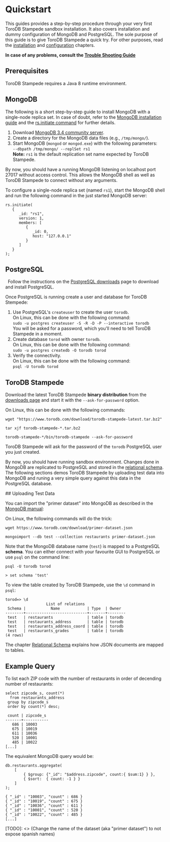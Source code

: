 <h1>Quickstart</h1>

This guides provides a step-by-step procedure through your very first ToroDB Stampede sandbox installation. It also covers installation and dummy configuration of MongoDB and PostgreSQL. The sole purpose of this guide is to give ToroDB Stampede a quick try. For other purposes, read the [installation](installation/prerequisites.md) and [configuration](configuration/index.md) chapters.

__In case of any problems, consult the [Trouble Shooting Guide](trouble-shooting.md)__

## Prerequisites

ToroDB Stampede requires a Java 8 runtime environment.

## MongoDB

The following is a short step-by-step guide to install MongoDB with a single-node replica set. In case of doubt, refer to the [MongoDB installation guide](https://docs.mongodb.com/manual/administration/install-community/) and the [rs.initiate command](https://docs.mongodb.com/manual/reference/method/rs.initiate/) for further details.

1. Download [MongoDB 3.4 community server](https://www.mongodb.com/download-center).  
1. Create a directory for the MongoDB data files (e.g., `/tmp/mongo/`).
1. Start MongoDB (`mongod` or `mongod.exe`) with the following parameters:  
    `--dbpath /tmp/mongo/ --replSet rs1`  
    **Note:** `rs1` is the default replication set name expected by ToroDB Stampede.

By now, you should have a running MongoDB listening on localhost port 27017 without access control. This allows the MongoDB shell as well as ToroDB Stampede to connect without any arguments.

To configure a single-node replica set (named `rs1`), start the MongoDB shell and run the following command in the just started MongoDB server:

```
rs.initiate(
   {
      _id: "rs1",
      version: 1,
      members: [
         {
            _id: 0,
            host: "127.0.0.1"
         }
      ]
   }
);
```

## PostgreSQL

 
Follow the instructions on the [PostgreSQL downloads](https://www.postgresql.org/download/) page to download and install PostgreSQL.

Once PostgreSQL is running create a user and database for ToroDB Stempede:

1. Use PostgreSQL's `createuser` to create the user `torodb`.  
   On Linux, this can be done with the following command:  
    `sudo -u postgres createuser -S -R -D -P --interactive torodb`  
   You will be asked for a password, which you'll need to tell ToroDB Stampede in a moment.
1. Create database `torod` with owner `torodb`.  
   On Linux, this can be done with the following command:  
    `sudo -u postgres createdb -O torodb torod`
1. Verify the connectivity.  
   On Linux, this can be done with the following command:  
    `psql -U torodb torod`

## ToroDB Stampede

Download the latest ToroDB Stampede **binary distribution** from the [downloads page](https://www.torodb.com/stampede/download) and start it with the `--ask-for-password` option.

On Linux, this can be done with the following commands:

```no-highlight
wget "https://www.torodb.com/download/torodb-stampede-latest.tar.bz2"

tar xjf torodb-stampede-*.tar.bz2

torodb-stampede-*/bin/torodb-stampede --ask-for-password
```

ToroDB Stampede will ask for the password of the `torodb` PostgreSQL user you just created.

By now, you should have running sandbox environment. Changes done in MongoDB are replicated to PostgreSQL and stored in the [relational schema](relational-schema.md). The following sections demos ToroDB Stampede by uploading test data into MongoDB and runing a very simple query against this data in the PostgreSQL database.

## Uploading Test Data

You can import the "primer dataset" into MongoDB as described in the [MongoDB manual](https://docs.mongodb.com/getting-started/shell/import-data/):

On Linux, the following commands will do the trick:

```no-highlight
wget https://www.torodb.com/download/primer-dataset.json

mongoimport --db test --collection restaurants primer-dataset.json
```
Note that the MongoDB database name (`test`) is mapped to a PostgreSQL **schema**. You can either connect with your favourite GUI to PostgreSQL or use `psql` on the command line:

```no-highlight
psql -U torodb torod

> set schema 'test'
```

To view the table created by ToroDB Stampede, use the `\d` command in `psql`:

```no-highlight
torod=> \d
                  List of relations
 Schema |           Name            | Type  | Owner
--------+---------------------------+-------+--------
 test   | restaurants               | table | torodb
 test   | restaurants_address       | table | torodb
 test   | restaurants_address_coord | table | torodb
 test   | restaurants_grades        | table | torodb
(4 rows)
```

The chapter [Relational Schema](relational-schema.md) explains how JSON documents are mapped to tables.

## Example Query

To list each ZIP code with the number of restaurants in order of decending number of restaurants:

```no-highlight
select zipcode_s, count(*)
  from restaurants_address
 group by zipcode_s
 order by count(*) desc;
```

```no-highlight
 count | zipcode_s
-------+-----------
   686 | 10003
   675 | 10019
   611 | 10036
   520 | 10001
   485 | 10022
[...]
```



The equivalent MongoDB query would be:


```no-highlight
db.restaurants.aggregate(
    [
        { $group: {"_id": "$address.zipcode", count:{ $sum:1} } },
        { $sort:  { count: -1 } }
    ]
);
```

```no-highlight
{ "_id" : "10003", "count" : 686 }
{ "_id" : "10019", "count" : 675 }
{ "_id" : "10036", "count" : 611 }
{ "_id" : "10001", "count" : 520 }
{ "_id" : "10022", "count" : 485 }
[...]
```

[TODO]: <> (Change the name of the dataset (aka "primer dataset") to not expose spanish names)